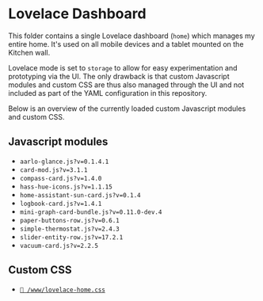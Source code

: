 # Lovelace Dashboard

This folder contains a single Lovelace dashboard (`home`) which manages my
entire home. It's used on all mobile devices and a tablet mounted on the Kitchen
wall.

Lovelace mode is set to `storage` to allow for easy experimentation and
prototyping via the UI. The only drawback is that custom Javascript modules and
custom CSS are thus also managed through the UI and not included as part of the
YAML configuration in this repository.

Below is an overview of the currently loaded custom Javascript modules and
custom CSS.

## Javascript modules

- `aarlo-glance.js?v=0.1.4.1`
- `card-mod.js?v=3.1.1`
- `compass-card.js?v=1.4.0`
- `hass-hue-icons.js?v=1.1.15`
- `home-assistant-sun-card.js?v=0.1.4`
- `logbook-card.js?v=1.4.1`
- `mini-graph-card-bundle.js?v=0.11.0-dev.4`
- `paper-buttons-row.js?v=0.6.1`
- `simple-thermostat.js?v=2.4.3`
- `slider-entity-row.js?v=17.2.1`
- `vacuum-card.js?v=2.2.5`

## Custom CSS

- [`📄 /www/lovelace-home.css`](/www/lovelace-home.css)
